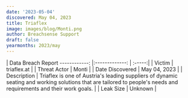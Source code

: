 ```yaml
---
date: '2023-05-04'
discovered: May 04, 2023
title: Triaflex
image: images/blog/Monti.png
author: Breachsense Support
draft: false
yearmonths: 2023/may
---
```



| Data Breach Report
------------:     |:-------------:    | :-----:|
| Victim      | triaflex.at      | 
| Threat Actor      | Monti      | 
| Date Discovered      | May 04, 2023      | 
| Description      | Triaflex is one of Austria's leading suppliers of dynamic seating and working solutions that are tailored to people's needs and requirements and their work goals.      | 
| Leak Size      | Unknown      | 

